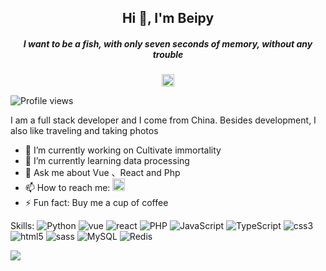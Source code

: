 

<h2 align="center">Hi 👋, I'm Beipy</h2>
<h5 align="center">I want to be a fish, with only seven seconds of memory, without any trouble</h5>
<p align="center">
<img height="20" src="https://img.shields.io/badge/-Beipy-fff?style=flat&logo=Sina-Weibo&logoColor=E71F1A" />

</p>

![Profile views](https://gpvc.arturio.dev/Beipy)  

<p align="left">
I am a full stack developer and I come from China. Besides development, I also like traveling and taking photos


- 🔭 I’m currently working on  Cultivate immortality
- 🌱 I’m currently learning data processing 
- 💬 Ask me about Vue 、React and Php 
- 📫 How to reach me:  <img height="20"  src="https://img.shields.io/badge/-beipy0@163.com-fff?style=flat&logo=gMail&logoColor=E71F1A" />
- ⚡ Fun fact: Buy me a cup of coffee 
</p>

<p>
Skills:
<img src="https://img.shields.io/badge/-Python-192133?style=flat-square&logo=python&logoColor=white" alt="Python" /> 
<img src="https://img.shields.io/badge/-Vue.js-192133?style=flat-square&logo=vue.js&logoColor=white" alt="vue" /> 
<img src="https://img.shields.io/badge/-react-192133?style=flat-square&logo=react&logoColor=white" alt="react" /> 
<img src="https://img.shields.io/badge/-php-192133?style=flat-square&logo=php&logoColor=white" alt="PHP" /> 
<img src="https://img.shields.io/badge/-JavaScript-192133?style=flat-square&logo=JavaScript&logoColor=white" alt="JavaScript" /> 
<img src="https://img.shields.io/badge/-TypeScript-192133?style=flat-square&logo=TypeScript&logoColor=white" alt="TypeScript" /> 
<img src="https://img.shields.io/badge/-css-192133?style=flat-square&logo=css3&logoColor=white" alt="css3" /> 
<img src="https://img.shields.io/badge/-html5-192133?style=flat-square&logo=html5&logoColor=white" alt="html5" /> 
<img src="https://img.shields.io/badge/-sass-192133?style=flat-square&logo=sass&logoColor=white" alt="sass" /> 
<img src="https://img.shields.io/badge/-MySQL-192133?style=flat-square&logo=mysql&logoColor=white" alt="MySQL" /> 
<img src="https://img.shields.io/badge/-Redis-192133?style=flat-square&logo=redis&logoColor=white" alt="Redis" /> 


</p>
<img  align="left" src="https://github-readme-stats.vercel.app/api?username=Beipy&show_icons=true">


 
